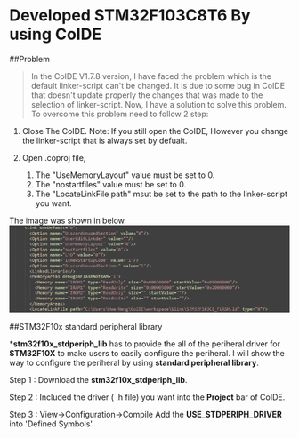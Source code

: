 Developed STM32F103C8T6 By using CoIDE
======================================

##Problem 
>In the CoIDE V1.7.8 version, I have faced the problem which is the default linker-script can't be changed. It is due to some bug in CoIDE that doesn't update properly the changes that was made to the selection of linker-script. Now, I have a solution to solve this problem. To overcome this problem need to follow 2 step:

1. Close The CoIDE. Note: If you still open the CoIDE, However you change the linker-script that is always set by defualt.

2. Open .coproj file,
   1. The "UseMemoryLayout" value must be set to 0.
   2. The "nostartfiles" value must be set to 0.
   3. The "LocateLinkFile path" msut be set to the path to the linker-script you want.

The image was shown in below.
![Alt text](https://github.com/Twinkle0613/BlinkLED_CoIDE/blob/master/Image/coproj.png "blink.coproj")

##STM32F10x standard peripheral library

***stm32f10x_stdperiph_lib** has to provide the all of the periheral driver for **STM32F10X** to make users to easily configure the periheral. I will show the way to configure the periheral by using **standard peripheral library**.
     
 Step 1 :
      Download the **stm32f10x_stdperiph_lib**.
      
 Step 2 :
      Included the driver ( .h file) you want into the **Project** bar of CoIDE.
      
 Step 3 :
      View->Configuration->Compile
      Add the **USE_STDPERIPH_DRIVER** into 'Defined Symbols'
      
